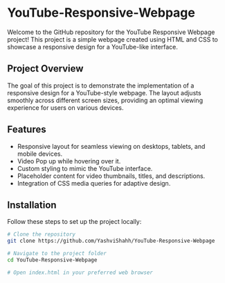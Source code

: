 ﻿# YouTube-Responsive-Webpage

Welcome to the GitHub repository for the YouTube Responsive Webpage project! 
This project is a simple webpage created using HTML and CSS to showcase a responsive design for a YouTube-like interface.

## Project Overview

The goal of this project is to demonstrate the implementation of a responsive design for a YouTube-style webpage.
The layout adjusts smoothly across different screen sizes, providing an optimal viewing experience for users on various devices.

## Features

- Responsive layout for seamless viewing on desktops, tablets, and mobile devices.
- Video Pop up while hovering over it.
- Custom styling to mimic the YouTube interface.
- Placeholder content for video thumbnails, titles, and descriptions.
- Integration of CSS media queries for adaptive design.

## Installation

Follow these steps to set up the project locally:

```bash
# Clone the repository
git clone https://github.com/YashviShahh/YouTube-Responsive-Webpage

# Navigate to the project folder
cd YouTube-Responsive-Webpage

# Open index.html in your preferred web browser
